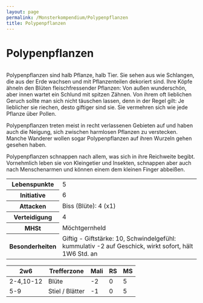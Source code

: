 ```yaml
---
layout: page
permalink: /Monsterkompendium/Polypenpflanzen
title: Polypenpflanzen
---
```


# Polypenpflanzen

<img alt="" src="{{ site.baseurl }}/assets/images/monster/tn2/polypenpflanze.jpg"/>

Polypenpflanzen sind halb Pflanze, halb Tier. Sie sehen aus wie Schlangen, die aus der Erde wachsen und mit Pflanzenteilen dekoriert sind. Ihre Köpfe ähneln den Blüten fleischfressender Pflanzen: Von außen wunderschön, aber innen wartet ein Schlund mit spitzen Zähnen. Von ihrem oft lieblichen Geruch sollte man sich nicht täuschen lassen, denn in der Regel gilt: Je lieblicher sie riechen, desto giftiger sind sie. Sie vermehren sich wie jede Pflanze über Pollen.

Polypenpflanzen treten meist in recht verlassenen Gebieten auf und haben auch die Neigung, sich zwischen harmlosen Pflanzen zu verstecken. Manche Wanderer wollen sogar Polypenpflanzen auf ihren Wurzeln gehen gesehen haben.

Polypenpflanzen schnappen nach allem, was sich in ihre Reichweite begibt. Vornehmlich leben sie von Kleingetier und Insekten, schnappen aber auch nach Menschenarmen und können einem dem kleinen Finger abbeißen.

<table  >
<tbody>
<tr><th>Lebenspunkte</th><td>5</td></tr>
<tr><th>Initiative</th><td>6</td></tr>
<tr><th>Attacken</th><td>Biss (Blüte): 4 (x1)</td></tr>
<tr><th>Verteidigung</th><td>4</td></tr>
<tr><th>MHSt</th><td>Möchtgernheld</td></tr>
<tr><th>Besonderheiten</th><td>Giftig - Giftstärke: 10, Schwindelgefühl: kummulativ -2 auf Geschick, wirkt sofort, hält 1W6 Std. an</td></tr>
</tbody>
</table>
<table  >
<thead>
<tr><th>2w6</th><th>Trefferzone</th><th>Mali</th><th>RS</th><th>MS</th></tr>
</thead>
<tbody>
<tr><td>2-4,10-12</td><td>Blüte</td><td>-2</td><td>0</td><td>5</td></tr>
<tr><td>5-9</td><td>Stiel / Blätter</td><td>-1</td><td>0</td><td>5</td></tr>
</tbody>
</table>
